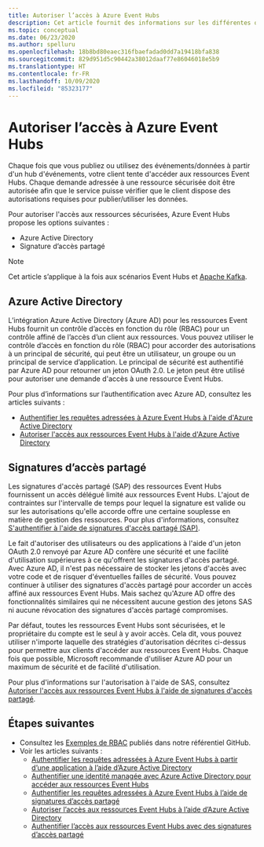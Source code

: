 ```yaml
---
title: Autoriser l’accès à Azure Event Hubs
description: Cet article fournit des informations sur les différentes options qui permettent d'autoriser l'accès aux ressources Azure Event Hubs.
ms.topic: conceptual
ms.date: 06/23/2020
ms.author: spelluru
ms.openlocfilehash: 18b8bd80eaec316fbaefadad0dd7a19418bfa838
ms.sourcegitcommit: 829d951d5c90442a38012daaf77e86046018e5b9
ms.translationtype: HT
ms.contentlocale: fr-FR
ms.lasthandoff: 10/09/2020
ms.locfileid: "85323177"
---
```

# <a name="authorize-access-to-azure-event-hubs"></a>Autoriser l’accès à Azure Event Hubs
Chaque fois que vous publiez ou utilisez des événements/données à partir d'un hub d'événements, votre client tente d'accéder aux ressources Event Hubs. Chaque demande adressée à une ressource sécurisée doit être autorisée afin que le service puisse vérifier que le client dispose des autorisations requises pour publier/utiliser les données. 

Pour autoriser l'accès aux ressources sécurisées, Azure Event Hubs propose les options suivantes :

- Azure Active Directory
- Signature d’accès partagé

> [!NOTE]
> Cet article s’applique à la fois aux scénarios Event Hubs et [Apache Kafka](event-hubs-for-kafka-ecosystem-overview.md). 

## <a name="azure-active-directory"></a>Azure Active Directory
L’intégration Azure Active Directory (Azure AD) pour les ressources Event Hubs fournit un contrôle d’accès en fonction du rôle (RBAC) pour un contrôle affiné de l’accès d’un client aux ressources. Vous pouvez utiliser le contrôle d’accès en fonction du rôle (RBAC) pour accorder des autorisations à un principal de sécurité, qui peut être un utilisateur, un groupe ou un principal de service d’application. Le principal de sécurité est authentifié par Azure AD pour retourner un jeton OAuth 2.0. Le jeton peut être utilisé pour autoriser une demande d'accès à une ressource Event Hubs.

Pour plus d’informations sur l’authentification avec Azure AD, consultez les articles suivants :

- [Authentifier les requêtes adressées à Azure Event Hubs à l'aide d'Azure Active Directory](authenticate-application.md)
- [Autoriser l'accès aux ressources Event Hubs à l'aide d'Azure Active Directory](authorize-access-azure-active-directory.md)

## <a name="shared-access-signatures"></a>Signatures d’accès partagé 
Les signatures d'accès partagé (SAP) des ressources Event Hubs fournissent un accès délégué limité aux ressources Event Hubs. L'ajout de contraintes sur l'intervalle de temps pour lequel la signature est valide ou sur les autorisations qu'elle accorde offre une certaine souplesse en matière de gestion des ressources. Pour plus d'informations, consultez [S'authentifier à l'aide de signatures d'accès partagé (SAP)](authenticate-shared-access-signature.md). 

Le fait d'autoriser des utilisateurs ou des applications à l'aide d'un jeton OAuth 2.0 renvoyé par Azure AD confère une sécurité et une facilité d'utilisation supérieures à ce qu'offrent les signatures d'accès partagé. Avec Azure AD, il n'est pas nécessaire de stocker les jetons d'accès avec votre code et de risquer d'éventuelles failles de sécurité. Vous pouvez continuer à utiliser des signatures d'accès partagé pour accorder un accès affiné aux ressources Event Hubs. Mais sachez qu'Azure AD offre des fonctionnalités similaires qui ne nécessitent aucune gestion des jetons SAS ni aucune révocation des signatures d'accès partagé compromises. 

Par défaut, toutes les ressources Event Hubs sont sécurisées, et le propriétaire du compte est le seul à y avoir accès. Cela dit, vous pouvez utiliser n'importe laquelle des stratégies d'autorisation décrites ci-dessus pour permettre aux clients d'accéder aux ressources Event Hubs. Chaque fois que possible, Microsoft recommande d'utiliser Azure AD pour un maximum de sécurité et de facilité d'utilisation.

Pour plus d'informations sur l'autorisation à l'aide de SAS, consultez [Autoriser l'accès aux ressources Event Hubs à l'aide de signatures d'accès partagé](authorize-access-shared-access-signature.md).

## <a name="next-steps"></a>Étapes suivantes
- Consultez les [Exemples de RBAC](https://github.com/Azure/azure-event-hubs/tree/master/samples/DotNet/Microsoft.Azure.EventHubs/Rbac) publiés dans notre référentiel GitHub. 
- Voir les articles suivants :
    - [Authentifier les requêtes adressées à Azure Event Hubs à partir d’une application à l’aide d’Azure Active Directory](authenticate-application.md)
    - [Authentifier une identité managée avec Azure Active Directory pour accéder aux ressources Event Hubs](authenticate-managed-identity.md)
    - [Authentifier les requêtes adressées à Azure Event Hubs à l’aide de signatures d’accès partagé](authenticate-shared-access-signature.md)
    - [Autoriser l’accès aux ressources Event Hubs à l’aide d’Azure Active Directory](authorize-access-azure-active-directory.md)
    - [Authentifier l’accès aux ressources Event Hubs avec des signatures d’accès partagé](authorize-access-shared-access-signature.md)

